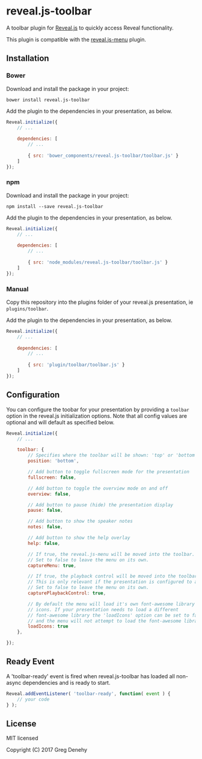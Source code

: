 # reveal.js-toolbar

A toolbar plugin for [Reveal.js](https://github.com/hakimel/reveal.js) to quickly access Reveal functionality.

This plugin is compatible with the [reveal.js-menu](https://github.com/denehyg/reveal.js-menu) plugin.

## Installation

### Bower

Download and install the package in your project:

```bower install reveal.js-toolbar```

Add the plugin to the dependencies in your presentation, as below. 

```javascript
Reveal.initialize({
	// ...
	
	dependencies: [
		// ... 
	  
		{ src: 'bower_components/reveal.js-toolbar/toolbar.js' }
	]
});
```

### npm

Download and install the package in your project:

```npm install --save reveal.js-toolbar```

Add the plugin to the dependencies in your presentation, as below. 

```javascript
Reveal.initialize({
	// ...
	
	dependencies: [
		// ... 
	  
		{ src: 'node_modules/reveal.js-toolbar/toolbar.js' }
	]
});
```

### Manual

Copy this repository into the plugins folder of your reveal.js presentation, ie ```plugins/toolbar```.

Add the plugin to the dependencies in your presentation, as below. 

```javascript
Reveal.initialize({
	// ...
	
	dependencies: [
		// ... 
	  
		{ src: 'plugin/toolbar/toolbar.js' }
	]
});
```

## Configuration

You can configure the toobar for your presentation by providing a ```toolbar``` option in the reveal.js initialization options. Note that all config values are optional and will default as specified below.

```javascript
Reveal.initialize({
	// ...

	toolbar: {
		// Specifies where the toolbar will be shown: 'top' or 'bottom'
		position: 'bottom',

		// Add button to toggle fullscreen mode for the presentation
		fullscreen: false,

		// Add button to toggle the overview mode on and off
		overview: false,

		// Add button to pause (hide) the presentation display
		pause: false,

		// Add button to show the speaker notes
		notes: false,

		// Add button to show the help overlay
		help: false,

		// If true, the reveal.js-menu will be moved into the toolbar.
		// Set to false to leave the menu on its own.
		captureMenu: true,

		// If true, the playback control will be moved into the toolbar.
		// This is only relevant if the presentation is configured to autoSlide.
		// Set to false to leave the menu on its own.
		capturePlaybackControl: true,

		// By default the menu will load it's own font-awesome library
		// icons. If your presentation needs to load a different
		// font-awesome library the 'loadIcons' option can be set to false
		// and the menu will not attempt to load the font-awesome library.
		loadIcons: true
	},

});
```

## Ready Event

A 'toolbar-ready' event is fired when reveal.js-toolbar has loaded all non-async dependencies and is ready to start.

```javascript
Reveal.addEventListener( 'toolbar-ready', function( event ) {
	// your code
} );
```

 
## License

MIT licensed

Copyright (C) 2017 Greg Denehy

